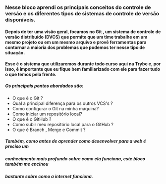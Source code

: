 ### Nesse bloco aprendi os principais conceitos do controle de versão e os diferentes tipos de sistemas de controle de versão disponíveis.

#### Depois de ter uma visão geral, focamos no Git , um sistema de controle de versão distribuído (DVCS) que permite que um time trabalhe em um mesmo projeto ou em um mesmo arquivo e provê ferramentas para contornar a maioria dos problemas que podemos ter nesse tipo de situação.

#### Esse é o sistema que utilizaremos durante todo curso aqui na Trybe e, por isso, é importante que eu fique bem familiarizado com ele para fazer tudo o que temos pela frente.

##### Os principais pontos abordados são:
- O que é o Git ?
- Qual a principal diferença para os outros VCS's ?
- Como configurar o Git na minha máquina?
- Como iniciar um repositório local?
- O que é o GitHub ?
- Como subir meu repositório local para o GitHub ?
- O que é Branch , Merge e Commit ?

##### Também, como antes de aprender como desenvolver para a web é preciso um 
##### conhecimento mais profundo sobre como ela funciona, este bloco também me encinou 
##### bastante sobre como a internet funciona.

